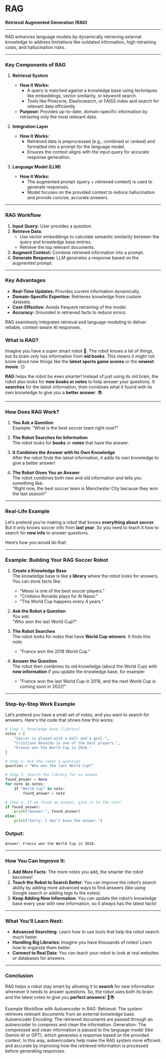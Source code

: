 # RAG
 **Retrieval Augmented Generation (RAG)**

---
RAG enhances language models by dynamically retrieving external knowledge to address limitations like outdated information, high retraining costs, and hallucination risks.

---

### **Key Components of RAG**

1. **Retrieval System**  
   - **How it Works:**  
     - A query is matched against a knowledge base using techniques like embeddings, vector similarity, or keyword search.  
     - Tools like Pinecone, Elasticsearch, or FAISS index and search for relevant data efficiently.  
   - **Purpose:** Provides up-to-date, domain-specific information by retrieving only the most relevant data.

2. **Integration Layer**  
   - **How it Works:**  
     - Retrieved data is preprocessed (e.g., combined or ranked) and formatted into a prompt for the language model.  
     - Ensures the context aligns with the input query for accurate response generation.

3. **Language Model (LLM)**  
   - **How it Works:**  
     - The augmented prompt (query + retrieved context) is used to generate responses.  
     - Model focuses on the provided context to reduce hallucination and provide concise, accurate answers.

---

### **RAG Workflow**
1. **Input Query:** User provides a question.  
2. **Retrieve Data:**  
   - Use vector embeddings to calculate semantic similarity between the query and knowledge base entries.  
   - Retrieve the top relevant documents.  
3. **Augment Context:** Combine retrieved information into a prompt.  
4. **Generate Response:** LLM generates a response based on the augmented prompt.

---

### **Key Advantages**
- **Real-Time Updates:** Provides current information dynamically.  
- **Domain-Specific Expertise:** Retrieves knowledge from custom datasets.  
- **Cost-Effective:** Avoids frequent retraining of the model.  
- **Accuracy:** Grounded in retrieved facts to reduce errors.  

RAG seamlessly integrates retrieval and language modeling to deliver reliable, context-aware AI responses.
### **What is RAG?**

Imagine you have a super smart robot 🧠. The robot knows a lot of things, but its brain only has information from **old books**. This means it might not know about new things like the **latest sports game scores** or the **newest movie**. 😕  

**RAG** helps the robot be even smarter! Instead of just using its old brain, the robot also looks for **new books or notes** to help answer your questions. It **searches** for the latest information, then combines what it found with its own knowledge to give you a **better answer**. 📚

---

### **How Does RAG Work?**

1. **You Ask a Question**  
   Example: "What is the best soccer team right now?"

2. **The Robot Searches for Information**  
   The robot looks for **books** or **notes** that have the answer.

3. **It Combines the Answer with Its Own Knowledge**  
   After the robot finds the latest information, it adds its own knowledge to give a better answer!

4. **The Robot Gives You an Answer**  
   The robot combines both new and old information and tells you something like:  
   "Right now, the best soccer team is Manchester City because they won the last season!"

---

### **Real-Life Example**

Let’s pretend you’re making a robot that knows **everything about soccer**. But it only knows soccer info from **last year**. So you need to teach it how to search for **new info** to answer questions. 

Here’s how you would do that:

---

### **Example: Building Your RAG Soccer Robot**

1. **Create a Knowledge Base**  
   The knowledge base is like a **library** where the robot looks for answers. You can store facts like:
   - "Messi is one of the best soccer players."
   - "Cristiano Ronaldo plays for Al Nassr."
   - "The World Cup happens every 4 years."

2. **Ask the Robot a Question**  
   You ask:  
   "Who won the last World Cup?"

3. **The Robot Searches**  
   The robot looks for notes that have **World Cup winners**. It finds this note:  
   - "France won the 2018 World Cup."

4. **Answer the Question**  
   The robot then combines its old knowledge (about the World Cup) with **new information** if you update the knowledge base, for example:  
   - "France won the last World Cup in 2018, and the next World Cup is coming soon in 2022!"

---

### **Step-by-Step Work Example**

Let’s pretend you have a small set of notes, and you want to search for answers. Here's the code that shows how this works:

```python
# Step 1: Knowledge base (library)
notes = [
    "Soccer is played with a ball and a goal.",
    "Cristiano Ronaldo is one of the best players.",
    "France won the World Cup in 2018."
]

# Step 2: Ask the robot a question
question = "Who won the last World Cup?"

# Step 3: Search the library for an answer
found_answer = None
for note in notes:
    if "World Cup" in note:
        found_answer = note

# Step 4: If we found an answer, give it to the user!
if found_answer:
    print("Answer:", found_answer)
else:
    print("Sorry, I don't know the answer.")

```

### **Output:**
```
Answer: France won the World Cup in 2018.
```

---

### **How You Can Improve It:**

1. **Add More Facts**: The more notes you add, the smarter the robot becomes!
2. **Teach the Robot to Search Better**: You can improve the robot’s search ability by adding more advanced ways to find answers (like using Google search or adding tags to the notes).
3. **Keep Adding New Information**: You can update the robot’s knowledge base every year with new information, so it always has the latest facts!

---

### **What You’ll Learn Next:**

- **Advanced Searching**: Learn how to use tools that help the robot search much faster.
- **Handling Big Libraries**: Imagine you have thousands of notes! Learn how to organize them better.
- **Connect to Real Data**: You can teach your robot to look at real websites or databases for answers.

---

### **Conclusion**

RAG helps a robot stay smart by allowing it to **search** for new information whenever it needs to answer questions. So, the robot uses both its brain and the latest notes to give you **perfect answers**! 🧠📚

Example Workflow with Autoencoder in RAG:
Retrieval: The system retrieves relevant documents from an external knowledge base.
Autoencoder Encoding: The retrieved documents are passed through an autoencoder to compress and clean the information.
Generation: The compressed and clean information is passed to the language model (like Gemini AI or GPT), which generates a response based on the provided context.
In this way, autoencoders help make the RAG system more efficient and accurate by improving how the retrieved information is processed before generating responses.
